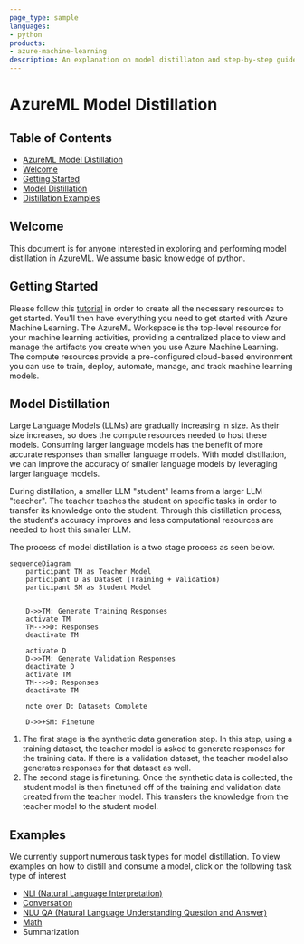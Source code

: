 ```yaml
---
page_type: sample
languages:
- python
products:
- azure-machine-learning
description: An explanation on model distillaton and step-by-step guide on creating a distilled model.
---
```


# AzureML Model Distillation

## Table of Contents
- [AzureML Model Distillation](#azureml-model-distillation)
- [Welcome](#welcome)
- [Getting Started](#getting-started)
- [Model Distillation](#model-distillation)
- [Distillation Examples](#distillation-examples)


## Welcome
This document is for anyone interested in exploring and performing model distillation in AzureML. We assume basic knowledge of python.

## Getting Started
Please follow this [tutorial](https://learn.microsoft.com/en-us/azure/machine-learning/quickstart-create-resources?view=azureml-api-2) in order to create all the necessary resources to get started. You'll then have everything you need to get started with Azure Machine Learning. The AzureML Workspace is the top-level resource for your machine learning activities, providing a centralized place to view and manage the artifacts you create when you use Azure Machine Learning. The compute resources provide a pre-configured cloud-based environment you can use to train, deploy, automate, manage, and track machine learning models.

## Model Distillation
Large Language Models (LLMs) are gradually increasing in size. As their size increases, so does the compute resources needed to host these models. Consuming larger language models has the benefit of more accurate responses than smaller language models. With model distillation, we can improve the accuracy of smaller language models by leveraging larger language models.

During distillation, a smaller LLM "student" learns from a larger LLM "teacher". The teacher teaches the student on specific tasks in order to transfer its knowledge onto the student. Through this distillation process, the student's accuracy improves and less computational resources are needed to host this smaller LLM. 



The process of model distillation is a two stage process as seen below.

```mermaid
sequenceDiagram
    participant TM as Teacher Model
    participant D as Dataset (Training + Validation)
    participant SM as Student Model

    
    D->>TM: Generate Training Responses
    activate TM
    TM-->>D: Responses
    deactivate TM

    activate D
    D->>TM: Generate Validation Responses
    deactivate D
    activate TM
    TM-->>D: Responses
    deactivate TM

    note over D: Datasets Complete

    D->>+SM: Finetune

```

1. The first stage is the synthetic data generation step. In this step, using a training dataset, the teacher model is asked to generate responses for the training data. If there is a validation dataset, the teacher model also generates responses for that dataset as well.
2. The second stage is finetuning. Once the synthetic data is collected, the student model is then finetuned off of the training and validation data created from the teacher model. This transfers the knowledge from the teacher model to the student model.



## Examples
We currently support numerous task types for model distillation. To view examples on how to distill and consume a model, click on the following task type of interest
- [NLI (Natural Language Interpretation)](./NLI/distillation_chat_completion.ipynb)
- [Conversation](./Conversation/distillation_conversational_task.ipynb)
- [NLU QA (Natural Language Understanding Question and Answer)](./NLU_QA/distillation_nlu_qa_task.ipynb)
- [Math](./Math/distillation_math.ipynb)
- Summarization

